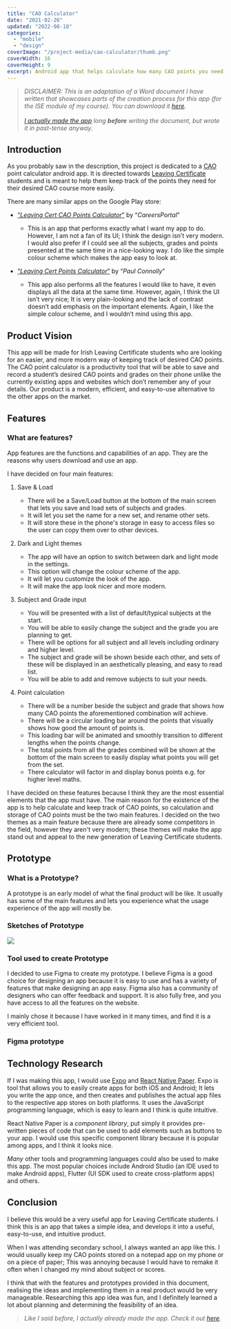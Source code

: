 ```yaml
---
title: "CAO Calculator"
date: "2021-02-26"
updated: "2022-08-18"
categories: 
  - "mobile"
  - "design"
coverImage: "/project-media/cao-calculator/thumb.png"
coverWidth: 16
coverHeight: 9
excerpt: Android app that helps calculate how many CAO points you need to qualify for a course.
---
```


<script>
    import FigmaFrame from '$lib/components/FigmaFrame.svelte'
</script>

> *DISCLAIMER: This is an adaptation of a Word document I have written that showcases parts of the creation process for this app (for the ISE module of my course). You can download it [here](/project-media/cao-calculator/app.docx). <br><br> [I actually made the app](https://leavingcertcao.xyz/) long **before** writing the document, but wrote it in past-tense anyway.*

## Introduction

As you probably saw in the description, this project is dedicated to a [CAO](https://www.cao.ie/) point calculator android app. It is directed towards [Leaving Certificate](https://www.citizensinformation.ie/en/education/state_examinations/established_leaving_certificate.html) students and is meant to help them keep track of the points they need for their desired CAO course more easily.

There are many similar apps on the Google Play store:

* [“*Leaving Cert CAO Points Calculator*”](https://play.google.com/store/apps/details?id=com.pointscalculate) by “*CareersPortal*”
    * This is an app that performs exactly what I want my app to do. However, I am not a fan of its UI; I think the design isn’t very modern. I would also prefer if I could see all the subjects, grades and points presented at the same time in a nice-looking way. I do like the simple colour scheme which makes the app easy to look at.

* [“*Leaving Cert Points Calculator*”](https://play.google.com/store/apps/details?id=ie.psdcon.paul.leavingcertcalculator) by “*Paul Connolly*”
    * This app also performs all the features I would like to have, it even displays all the data at the same time. However, again, I think the UI isn’t very nice; It is very plain-looking and the lack of contrast doesn’t add emphasis on the important elements. Again, I like the simple colour scheme, and I wouldn’t mind using this app.

## Product Vision

This app will be made for Irish Leaving Certificate students who are looking for an easier, and more modern way of keeping track of desired CAO points. The CAO point calculator is a productivity tool that will be able to save and record a student’s desired CAO points and grades on their phone unlike the currently existing apps and websites which don’t remember any of your details. Our product is a modern, efficient, and easy-to-use alternative to the other apps on the market.

## Features

### What are features?

App features are the functions and capabilities of an app. They are the reasons why users download and use an app.

I have decided on four main features:

1. Save & Load
    * There will be a Save/Load button at the bottom of the main screen that lets you save and load sets of subjects and grades.
    * It will let you set the name for a new set, and rename other sets.
    * It will store these in the phone's storage in easy to access files so the user can copy them over to other devices.

2. Dark and Light themes
    * The app will have an option to switch between dark and light mode in the settings.
    * This option will change the colour scheme of the app.
    * It will let you customize the look of the app.
    * It will make the app look nicer and more modern.

3. Subject and Grade input
    * You will be presented with a list of default/typical subjects at the start.
    * You will be able to easily change the subject and the grade you are planning to get.
    * There will be options for all subject and all levels including ordinary and higher level.
    * The subject and grade will be shown beside each other, and sets of these will be displayed in an aesthetically pleasing, and easy to read list.
    * You will be able to add and remove subjects to suit your needs.

4. Point calculation
    * There will be a number beside the subject and grade that shows how many CAO points the aforementioned combination will achieve.
    * There will be a circular loading bar around the points that visually shows how good the amount of points is.
    * This loading bar will be animated and smoothly transition to different lengths when the points change.
    * The total points from all the grades combined will be shown at the bottom of the main screen to easily display what points you will get from the set.
    * There calculator will factor in and display bonus points e.g. for higher level maths.

I have decided on these features because I think they are the most essential elements that the app must have. The main reason for the existence of the app is to help calculate and keep track of CAO points, so calculation and storage of CAO points must be the two main features. I decided on the two themes as a main feature because there are already some competitors in the field, however they aren't very modern; these themes will make the app stand out and appeal to the new generation of Leaving Certificate students.

## Prototype

### What is a Prototype?

A prototype is an early model of what the final product will be like. It usually has some of the main features and lets you experience what the usage experience of the app will mostly be.

### Sketches of Prototype

![](/project-media/cao-calculator/sketch.png)

### Tool used to create Prototype

I decided to use Figma to create my prototype. I believe Figma is a good choice for designing an app because it is easy to use and has a variety of features that make designing an app easy. Figma also has a community of designers who can offer feedback and support. It is also fully free, and you have access to all the features on the website.

I mainly chose it because I have worked in it many times, and find it is a very efficient tool.

### Figma prototype

<FigmaFrame src="https://www.figma.com/embed?embed_host=share&url=https%3A%2F%2Fwww.figma.com%2Ffile%2FVd90Qx4URSvcwz3UpCjjFs%2FOverall-score%3Fnode-id%3D0%253A1" />

## Technology Research

If I was making this app, I would use [Expo](https://expo.dev/) and [React Native Paper](https://callstack.github.io/react-native-paper/). Expo is tool that allows you to easily create apps for both iOS and Android; It lets you write the app once, and then creates and publishes the actual app files to the respective app stores on both platforms. It uses the JavaScript programming language, which is easy to learn and I think is quite intuitive.

React Native Paper is a *component library*, put simply it provides pre-written pieces of code that can be used to add elements such as buttons to your app. I would use this specific component library because it is popular among apps, and I think it looks nice.

*Many* other tools and programming languages could also be used to make this app. The most popular choices include Android Studio (an IDE used to make Android apps), Flutter (UI SDK used to create cross-platform apps) and others.

## Conclusion

I believe this would be a very useful app for Leaving Certificate students. I think this is an app that takes a simple idea, and develops it into a useful, easy-to-use, and intuitive product.

When I was attending secondary school, I always wanted an app like this. I would usually keep my CAO points stored on a notepad app on my phone or on a piece of paper; This was annoying because I would have to remake it often when I changed my mind about subject or scores.

I think that with the features and prototypes provided in this document, realising the ideas and implementing them in a real product would be very manageable. Researching this app idea was fun, and I definitely learned a lot about planning and determining the feasibility of an idea.

> *Like I said before, I actually already made the app. Check it out [here](https://leavingcertcao.xyz/).*